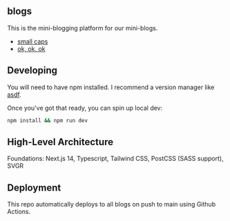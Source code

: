 ## blogs

This is the mini-blogging platform for our mini-blogs.

- [small caps](https://smallcaps.spacetypeco.com)
- [ok, ok, ok](https://ok.spacetypeco.com)

## Developing

You will need to have npm installed. I recommend a version manager like [asdf](https://asdf-vm.com/).

Once you've got that ready, you can spin up local dev:

```sh
npm install && npm run dev
```

## High-Level Architecture

Foundations: Next.js 14, Typescript, Tailwind CSS, PostCSS (SASS support), SVGR

## Deployment

This repo automatically deploys to all blogs on push to main using Github Actions.
